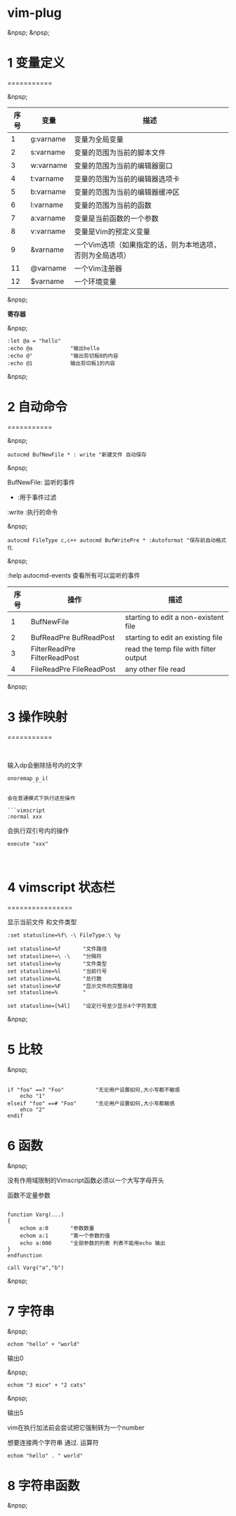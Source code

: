 
# vim-plug

&npsp;
&npsp;

# 1 变量定义

===========

&npsp;

|序号|变量|描述|
|-|-|-|
|1|g:varname| 变量为全局变量|
|2|s:varname| 变量的范围为当前的脚本文件|
|3|w:varname| 变量的范围为当前的编辑器窗口|
|4|t:varname| 变量的范围为当前的编辑器选项卡|
|5|b:varname| 变量的范围为当前的编辑器缓冲区|
|6|l:varname| 变量的范围为当前的函数|
|7|a:varname| 变量是当前函数的一个参数|
|8|v:varname| 变量是Vim的预定义变量|
|9|&varname |一个Vim选项（如果指定的话，则为本地选项，否则为全局选项）|
|11|@varname|一个Vim注册器|
|12|$varname|一个环境变量|

&npsp;


**寄存器**

&npsp;

```vimscript
:let @a = "hello"
:echo @a			"输出hello
:echo @"			"输出剪切板0的内容
:echo @1			输出剪切板1的内容
```












&npsp;

# 2 自动命令

===========

&npsp;

```vimscript
autocmd BufNewFile * : write "新建文件 自动保存
```

&npsp;

BufNewFile: 监听的事件

* :用于事件过滤

:write :执行的命令

&npsp;

```vimscript
autocmd FileType c,c++ autocmd BufWritePre * :Autoformat "保存前自动格式化
```

&npsp;

:help autocmd-events
查看所有可以监听的事件

|序号|操作|描述|
|-|-|-|
|1|BufNewFile| starting to edit a non-existent file|
|2|BufReadPre BufReadPost|starting to edit an existing file|
|3|FilterReadPre FilterReadPost|read the temp file with filter output|
|4|FileReadPre FileReadPost|any other file read|

&npsp;

# 3 操作映射

===========

&nbsp;

输入dp会删除括号内的文字

```vimscript
onoremap p i(
		```

会在普通模式下执行这些操作

```vimscript
:normal xxx
```

会执行双引号内的操作

```vimscript
execute "xxx"
```

&nbsp;

# 4 vimscript 状态栏

================
&nbsp;

显示当前文件 和文件类型

```vimscript
:set statusline=%f\ -\ FileType:\ %y
```

```vimscript
set statusline=%f		"文件路径
set statusline+=\ -\	"分隔符
set statusline=%y		"文件类型
set statusline=%l		"当前行号
set statusline=%L		"总行数
set statusline=%F		"显示文件的完整路径
set statusline=%		"

set statusline=[%4l]	"设定行号至少显示4个字符宽度
```

&npsp;

# 5 比较

&npsp;

```vimscript

if "foo" ==? "Foo"			"无论用户设置如何,大小写都不敏感
	echo "1"
elseif "foo" ==# "Foo"		"无论用户设置如何,大小写都敏感
	ehco "2"
endif

```

# 6 函数

&npsp;

没有作用域限制的Vimscript函数必须以一个大写字母开头

函数不定量参数

```vimscript

function Varg(...)
{
	echom a:0		"参数数量
	echom a:1		"第一个参数的值
	echo a:000		"全部参数的列表 列表不能用echo 输出
}
endfunction

call Varg("a","b")

```

&npsp;

# 7 字符串

&npsp;

```vimscript
echom "hello" + "world"
```

输出0

&npsp;

``` vimscript
echom "3 mice" + "2 cats"
```
&npsp;

输出5

vim在执行加法前会尝试把它强制转为一个number

想要连接两个字符串 通过. 运算符
```vimscript
echom "hello" . " world"
```

# 8 字符串函数

&npsp;

